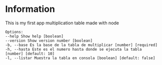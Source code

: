 # Information

This is my first app multiplication table made with node

```
Options:
--help Show help [boolean]
--version Show version number [boolean]
-b, --base Es la base de la tabla de multiplicar [number] [required]
-h, --hasta Este es el numero hasta donde se ejecuta la tabla
[number] [default: 10]
-l, --listar Muestra la tabla en consola [boolean] [default: false]
```
